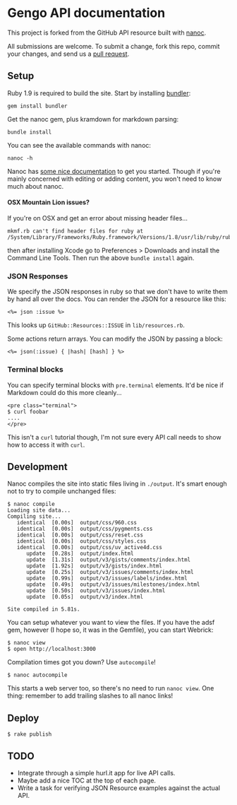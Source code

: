 # Gengo API documentation

This project is forked from the GitHub API resource built with [nanoc][nanoc].

All submissions are welcome. To submit a change, fork this repo, commit your changes, and send us a [pull request](http://help.github.com/send-pull-requests/).

## Setup

Ruby 1.9 is required to build the site. Start by installing [bundler](http://gembundler.com/):

    gem install bundler

Get the nanoc gem, plus kramdown for markdown parsing:

    bundle install

You can see the available commands with nanoc:

    nanoc -h

Nanoc has [some nice documentation](http://nanoc.stoneship.org/docs/3-getting-started/) to get you started.  Though if you're mainly concerned with editing or adding content, you won't need to know much about nanoc.

[nanoc]: http://nanoc.stoneship.org/

#### OSX Mountain Lion issues?

If you're on OSX and get an error about missing header files...

    mkmf.rb can't find header files for ruby at /System/Library/Frameworks/Ruby.framework/Versions/1.8/usr/lib/ruby/ruby.h

then after installing Xcode go to Preferences > Downloads and install the Command Line Tools. Then run the above `bundle install` again.

### JSON Responses

We specify the JSON responses in ruby so that we don't have to write
them by hand all over the docs.  You can render the JSON for a resource
like this:

    <%= json :issue %>

This looks up `GitHub::Resources::ISSUE` in `lib/resources.rb`.

Some actions return arrays.  You can modify the JSON by passing a block:

    <%= json(:issue) { |hash| [hash] } %>

### Terminal blocks

You can specify terminal blocks with `pre.terminal` elements.  It'd be
nice if Markdown could do this more cleanly...

    <pre class="terminal">
    $ curl foobar
    ....
    </pre>

This isn't a `curl` tutorial though, I'm not sure every API call needs
to show how to access it with `curl`.

## Development

Nanoc compiles the site into static files living in `./output`.  It's
smart enough not to try to compile unchanged files:

    $ nanoc compile
    Loading site data...
    Compiling site...
       identical  [0.00s]  output/css/960.css
       identical  [0.00s]  output/css/pygments.css
       identical  [0.00s]  output/css/reset.css
       identical  [0.00s]  output/css/styles.css
       identical  [0.00s]  output/css/uv_active4d.css
          update  [0.28s]  output/index.html
          update  [1.31s]  output/v3/gists/comments/index.html
          update  [1.92s]  output/v3/gists/index.html
          update  [0.25s]  output/v3/issues/comments/index.html
          update  [0.99s]  output/v3/issues/labels/index.html
          update  [0.49s]  output/v3/issues/milestones/index.html
          update  [0.50s]  output/v3/issues/index.html
          update  [0.05s]  output/v3/index.html

    Site compiled in 5.81s.

You can setup whatever you want to view the files.  If you have the adsf
gem, however (I hope so, it was in the Gemfile), you can start Webrick:

    $ nanoc view
    $ open http://localhost:3000

Compilation times got you down?  Use `autocompile`!

    $ nanoc autocompile

This starts a web server too, so there's no need to run `nanoc view`.
One thing: remember to add trailing slashes to all nanoc links!

## Deploy

    $ rake publish

## TODO

* Integrate through a simple hurl.it app for live API calls.
* Maybe add a nice TOC at the top of each page.
* Write a task for verifying JSON Resource examples against the actual
  API.
